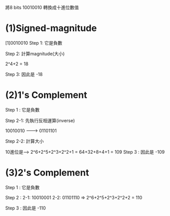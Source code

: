 將8 bits 10010010 轉換成十進位數值 

# (1)Signed-magnitude
[1]0010010
Step 1: 它是負數

Step 2: 計算magnitude(大小)

2^4+2 = 18

Step 3: 因此是  -18

# (2)1's Complement
 Step 1 : 它是負數
 
 Step 2-1: 先執行反相運算(inverse)
 
 10010010 ---> 01101101
 
 Step 2-2: 計算大小
 
 10進位是--> 2^6+2^5+2^3+2^2+1 = 64+32+8+4+1
                              = 109
 Step 3 : 因此是 -109
 
# (3)2's Complement
 Step 1 : 它是負數
 
 Step 2 : 2-1: 10010001
         2-2: 01101110 =>  2^6+2^5+2^3+2^2+2 = 110
 
 Step 3 : 因此是 -110
